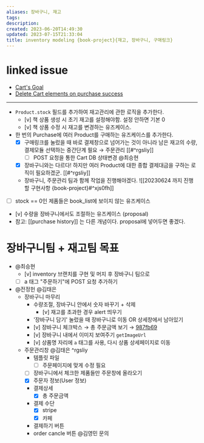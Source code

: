 ```yaml
---
aliases: 장바구니, 재고
tags: 
description:
created: 2023-06-20T14:49:30
updated: 2023-07-15T21:33:04
title: inventory modeling {book-project}{재고, 장바구니, 구매링크}
---
```


# linked issue

- [Cart's Goal](https://github.com/ESTsoft-Book-Project/bookstore/issues/72)
- [Delete Cart elements on purchase success](https://github.com/ESTsoft-Book-Project/bookstore/issues/105)
---
- `Product.stock` 필드를 추가하여 재고관리에 관한 로직을 추가한다.
	- [v] 책 상품 생성 시 초기 재고를 설정해야함. 설정 안하면 기본 0
	- [v] 책 상품 수정 시 재고를 변경하는 유즈케이스.
- 한 번의 Purchase에 여러 Product를 구매하는 유즈케이스를 추가한다.
	- [x] 구매링크를 눌렀을 때 바로 결제창으로 넘어가는 것이 아니라 남은 재고의 수량, 결제모듈 선택하는 중간단계 필요 → 주문관리 [[#^rgsliy]]
		- [ ] POST 요청을 통한 Cart DB 상태변경 @최승현
	- [x] 장바구니와는 다르다! 하지만 여러 Product에 대한 종합 결제대금을 구하는 로직이 필요하겠군. [[#^rgsliy]]
	- 장바구니, 주문관리 팀과 함께 작업을 진행해야겠다. ![[20230624 까지 진행할 구현사항 {book-project}#^xjs0fh]]
- [ ] stock == 0인 제품들은 book_list에 보이지 않는 유즈케이스
- [v] 수량을 장바구니에서도 조절하는 유즈케이스 (proposal)
- 참고: [[purchase history]] 는 다른 개념이다. proposal에 넣어두면 좋겠다.

# 장바구니팀 + 재고팀 목표

- @최승현
	- [v] inventory 브랜치를 구현 및 머지 후 장바구니 팀으로
	- [ ] a 태그 "주문하기"에 POST 요청 추가하기
- @전정헌 @김태은
	- 장바구니 마무리 
		- 수량조절, 장바구니 안에서 숫자 바꾸기 + 삭제
			- [v] 재고를 초과한 경우 alert 띄우기
		- '장바구니 담기' 눌렀을 때 장바구니로 이동 OR 상세창에서 남아있기
		- [v] 장바구니 체크박스 → 총 주문금액 보기 → [987fb69](https://github.com/ESTsoft-Book-Project/bookstore/blob/987fb6928e2625706a97749c2cc032c4992440c0/templates/cart_list.html#L98-L107)
		- [v] 장바구니 내에서 이미지 보여주기 `getImageUrl`
		- [v] 상품명 자리에 `a` 태그를 사용, 다시 상품 상세페이지로 이동
	- 주문관리창 @김태은 ^rgsliy
		- 템플릿 파일
			- [ ] 주문페이지에 맞게 수정 필요
		- [ ] 장바구니에서 체크한 제품들만 주문창에 올라오기
		- [x] 주문자 정보(User 정보)
		- 결제상세
			- [x] 총 주문금액
		- 결제 수단
			- [x] stripe
			- [x] 카페
		- 결제하기 버튼
		- order cancle 버튼 @김영민 문의
